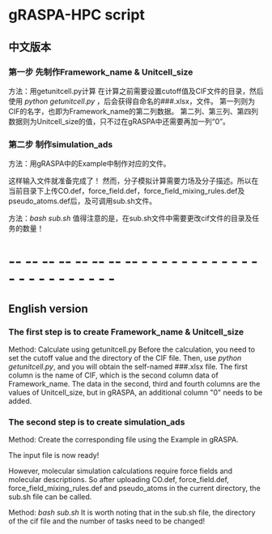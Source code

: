 # gRASPA-HPC script
##  中文版本
### 第一步 先制作Framework_name & Unitcell_size
方法：用getunitcell.py计算
在计算之前需要设置cutoff值及CIF文件的目录，然后使用 *python getunitcell.py* ，后会获得自命名的###.xlsx，文件。
第一列则为CIF的名字，也即为Framework_name的第二列数据。
第二列、第三列、第四列数据则为Unitcell_size的值，只不过在gRASPA中还需要再加一列“0”。
### 第二步 制作simulation_ads
方法：用gRASPA中的Example中制作对应的文件。

这样输入文件就准备完成了！
然而，分子模拟计算需要力场及分子描述。所以在当前目录下上传CO.def，force_field.def，force_field_mixing_rules.def及pseudo_atoms.def后，及可调用sub.sh文件。

方法：*bash sub.sh*
值得注意的是，在sub.sh文件中需要更改cif文件的目录及任务的数量！
# -- -- -- -- -- -- -- -- - - - - - - - - - - - - - - - - - - - - - - - #

## English version
### The first step is to create Framework_name & Unitcell_size
Method: Calculate using getunitcell.py
Before the calculation, you need to set the cutoff value and the directory of the CIF file. Then, use *python getunitcell.py*, and you will obtain the self-named ###.xlsx file.
The first column is the name of CIF, which is the second column data of Framework_name.
The data in the second, third and fourth columns are the values of Unitcell_size, but in gRASPA, an additional column "0" needs to be added.
### The second step is to create simulation_ads
Method: Create the corresponding file using the Example in gRASPA.

The input file is now ready!

However, molecular simulation calculations require force fields and molecular descriptions. So after uploading CO.def, force_field.def, force_field_mixing_rules.def and pseudo_atoms in the current directory, the sub.sh file can be called.

Method: *bash sub.sh*
It is worth noting that in the sub.sh file, the directory of the cif file and the number of tasks need to be changed!
